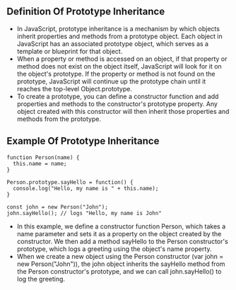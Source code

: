## Definition Of Prototype Inheritance

- In JavaScript, prototype inheritance is a mechanism by which objects inherit properties and methods from a prototype object. Each object in JavaScript has an associated prototype object, which serves as a template or blueprint for that object.
- When a property or method is accessed on an object, if that property or method does not exist on the object itself, JavaScript will look for it on the object's prototype. If the property or method is not found on the prototype, JavaScript will continue up the prototype chain until it reaches the top-level Object.prototype.
- To create a prototype, you can define a constructor function and add properties and methods to the constructor's prototype property. Any object created with this constructor will then inherit those properties and methods from the prototype.

## Example Of Prototype Inheritance

```
function Person(name) {
  this.name = name;
}

Person.prototype.sayHello = function() {
  console.log("Hello, my name is " + this.name);
}

const john = new Person("John");
john.sayHello(); // logs "Hello, my name is John"
```

- In this example, we define a constructor function Person, which takes a name parameter and sets it as a property on the object created by the constructor. We then add a method sayHello to the Person constructor's prototype, which logs a greeting using the object's name property.
- When we create a new object using the Person constructor (var john = new Person("John")), the john object inherits the sayHello method from the Person constructor's prototype, and we can call john.sayHello() to log the greeting.
